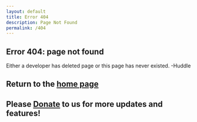 ```yaml
---
layout: default
title: Error 404
description: Page Not Found
permalink: /404
---
```


## Error 404: page not found  
Either a developer has deleted page or this page has never existed. -Huddle

## Return to the [home page](https://shulker.fun)  
## Please [Donate](https://shulker.fun) to us for more updates and features!